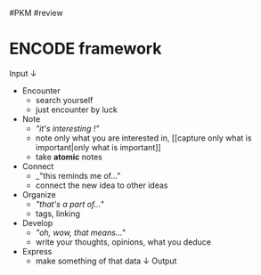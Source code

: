 #PKM #review 
# ENCODE framework

Input
$\downarrow$
- Encounter
    - search yourself
    - just encounter by luck
- Note 
    - _"it's interesting !"_
    - note only what you are interested in, [[capture only what is important|only what is important]]
    - take **atomic** notes
- Connect 
    - _"this reminds me of..."
    - connect the new idea to other ideas
- Organize 
    - _"that's a part of..."_
    - tags, linking
- Develop
    - _"oh, wow, that means..."_
    - write your thoughts, opinions, what you deduce
- Express 
    - make something of that data
$\downarrow$
Output


